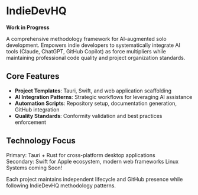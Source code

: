 # IndieDevHQ

**Work in Progress**

A comprehensive methodology framework for AI-augmented solo development. Empowers indie developers to systematically integrate AI tools (Claude, ChatGPT, GitHub Copilot) as force multipliers while maintaining professional code quality and project organization standards.

## Core Features

- **Project Templates**: Tauri, Swift, and web application scaffolding
- **AI Integration Patterns**: Strategic workflows for leveraging AI assistance
- **Automation Scripts**: Repository setup, documentation generation, GitHub integration
- **Quality Standards**: Conformity validation and best practices enforcement

## Technology Focus

Primary: Tauri + Rust for cross-platform desktop applications  
Secondary: Swift for Apple ecosystem, modern web frameworks
Linux Systems coming Soon!

Each project maintains independent lifecycle and GitHub presence while following IndieDevHQ methodology patterns.